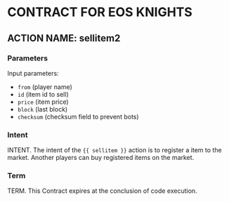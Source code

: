 # CONTRACT FOR EOS KNIGHTS

## ACTION NAME: sellitem2

### Parameters
Input parameters:

* `from` (player name)
* `id` (item id to sell)
* `price` (item price)
* `block` (last block)
* `checksum` (checksum field to prevent bots)

### Intent
INTENT. The intent of the `{{ sellitem }}` action is to register a item to the market. Another players can buy registered items on the market.

### Term
TERM. This Contract expires at the conclusion of code execution.